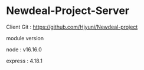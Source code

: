 # Newdeal-Project-Server

Client Git : https://github.com/Hjyuni/Newdeal-project


module version

node : v16.16.0

express : 4.18.1

